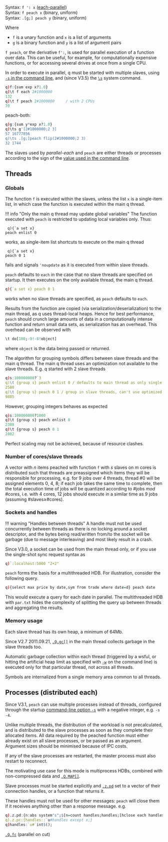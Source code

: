 
Syntax: `f ': x`  ([each-parallel](adverbs/#each-parallel))  
Syntax: `f peach x`  (binary, uniform)  
Syntax: `.[g;] peach y`  (binary, uniform)

Where 

- `f` is a unary function and `x` is a list of arguments
- `g` is a binary function and `y` is a list of argument pairs

`f peach`, or the derivative `f':`, is used for parallel execution of a function over data. This can be useful, for example, for computationally expensive functions, or for accessing several drives at once from a single CPU.

In order to execute in parallel, q must be started with multiple slaves, using [`-s` in the command line](cmdline/#-s-slaves), and (since V3.5) the [`\s`](syscmds/#s-number-of-slaves) system command.
```q
q)f:{sum exp x?1.0}
q)\t f each 2#1000000
132
q)\t f peach 2#1000000     / with 2 CPUs
70
```
peach-both:
```q
q)g:{sum y*exp x?1.0}
q)\ts g'[2#1000000;2 3]
57 16777856
q)\ts .[g;]peach flip(2#1000000;2 3)
32 1744
```

The slaves used by _parallel-each_ and `peach` are either threads or processes according to the sign of the [value used in the command line](cmdline/#-s-slaves). 


## Threads


### Globals

The function `f` is executed within the slaves, unless the list `x` is a single-item list, in which case the function is executed within the main q thread. 

!!! info "Only the main q thread may update global variables"
    The function executed with `peach` is restricted to updating local variables only. Thus:
    <pre><code class="language-c">
    q){\`a set x} peach enlist 0
    </code></pre>
    works, as single-item list shortcuts to execute on the main q thread
    <pre><code class="language-c">
    q){\`a set x} peach 0 1
    </code></pre>
    fails and signals `'noupdate` as it is executed from within slave threads.

`peach` defaults to `each` in the case that no slave threads are specified on startup. It then executes on the only available thread, the main q thread.
```q
q){`a set x} peach 0 1
```
works when no slave threads are specified, as `peach` defaults to `each`.

Results from the function are copied (via serialization/deserialization) to the main thread, as q uses thread-local heaps. Hence for best performance, `peach` should crunch large amounts of data in a computationally intense function and return small data sets, as serialization has an overhead. This overhead can be observed with
```q
\t do[100;-9!-8!object]
```
where `object` is the data being passed or returned.

The algorithm for grouping symbols differs between slave threads and the main q thread. The main q thread uses an optimization not available to the slave threads. E.g. q started with 2 slave threads
```q
q)s:100000000?`3
q)\t {group s} peach enlist 0 / defaults to main thread as only single item
2580
q)\t {group s} peach 0 1 / group in slave threads, can't use optimized algorithm
9885
```
However, grouping integers behaves as expected
```q
q)s:100000000?1000
q)\t {group s} peach enlist 0
2308
q)\t {group s} peach 0 1
2802
```
Perfect scaling may not be achieved, because of resource clashes.


### Number of cores/slave threads

A vector with _n_ items peached with function `f` with _s_ slaves on _m_ cores is distributed such that threads are preassigned which items they will be responsible for processing, e.g. for 9 jobs over 4 threads, thread \#0 will be assigned elements 0, 4, 8; if each job takes the same time to complete, then the total execution time of jobs will be quantized according to \#jobs _mod_ \#cores, i.e. with 4 cores, 12 jobs should execute in a similar time as 9 jobs (assuming \#slaves&ge;\#cores).


### Sockets and handles 

!!! warning "Handles between threads"
    A handle must not be used concurrently between threads as there is no locking around a socket descriptor, and the bytes being read/written from/to the socket will be garbage (due to message interleaving) and most likely result in a crash. 

Since V3.0, a socket can be used from the main thread only, or if you use the single-shot sync request syntax as
```q
q)`:localhost:5000 "2+2"
```
`peach` forms the basis for a multithreaded HDB. For illustration, consider the following query. 
```q
q){select max price by date,sym from trade where date=d} peach date
```
This would execute a query for each date in parallel. The multithreaded HDB with `par.txt` hides the complexity of splitting the query up between threads and aggregating the results.


### Memory usage

Each slave thread has its own heap, a minimum of 64Mb.

Since V2.7 2011.09.21, [`.Q.gc[]`](dotq/#qgc-garbage-collect) in the main thread collects garbage in the slave threads too.

Automatic garbage collection within each thread (triggered by a wsful, or hitting the artificial heap limit as specified with [`-w`](cmdline/#-w-memory) on the command line) is executed only for that particular thread, not across all threads.

Symbols are internalized from a single memory area common to all threads.


## Processes (distributed each)

Since V3.1, `peach` can use multiple processes instead of threads, configured through the startup [command-line option `-s`](cmdline/#-s-slaves) with a negative integer, e.g. `-s -4`. 

Unlike multiple threads, the distribution of the workload is not precalculated, and is distributed to the slave processes as soon as they complete their allocated items. All data required by the peached function must either already exist on all slave processes, or be passed as an argument. Argument sizes should be minimised because of IPC costs. 

If any of the slave processes are restarted, the master process must also restart to reconnect. 

The motivating use case for this mode is multiprocess HDBs, combined with non-compressed data and [`.Q.MAP[]`](dotq/#qmap-maps-partitions).

Slave processes must be started explicitly and [`.z.pd`](dotz/#zpd-peach-handles) set to a vector of their connection handles, or a function that returns it.

These handles must not be used for other messages: `peach` will close them if it receives anything other than a response message. e.g.
```q
q).z.pd:{n:abs system"s";$[n=count handles;handles;[hclose each handles;:handles::`u#hopen each 20000+til n]]}
q).z.pc:{handles::`u#handles except x;}
q)handles:`u#`int$();
```


<i class="far fa-hand-point-right"></i> [`.Q.fc`](dotq/#qfc-parallel-on-cut) (parallel on cut)

